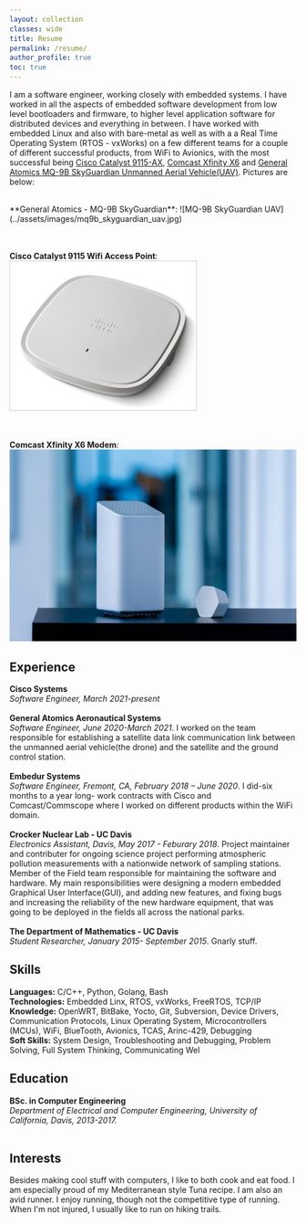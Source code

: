 ```yaml
---
layout: collection
classes: wide
title: Resume
permalink: /resume/
author_profile: true
toc: true
---
```


I am a software engineer, working closely with embedded systems. I have worked in all the aspects of embedded software development from low level bootloaders and firmware, to higher level application software for distributed devices and everything in between. I have worked with embedded Linux and also with bare-metal as well as with a a Real Time Operating System (RTOS - vxWorks) on a few different teams for a couple of different successful products, from WiFi to Avionics, with the most successful being [Cisco Catalyst
9115-AX](https://www.cisco.com/c/en/us/products/collateral/wireless/catalyst-9100ax-access-points/datasheet-c78-741988.html), [Comcast Xfinity X6](https://corporate.comcast.com/press/releases/comcast-launches-internet-device-multi-gigabit-speeds-wifi-6) and [General Atomics MQ-9B SkyGuardian Unmanned Aerial Vehicle(UAV)](https://www.ga-asi.com/remotely-piloted-aircraft/mq-9b). Pictures are below:

<br/>
**General Atomics - MQ-9B SkyGuardian**:
![MQ-9B SkyGuardian UAV](../assets/images/mq9b_skyguardian_uav.jpg)

<br/> <br/>
**Cisco Catalyst 9115 Wifi Access Point**:
![Cisco 9115 Wifi AP](../assets/images/9115_ap.jpeg)

<br/> <br/>
**Comcast Xfinity X6 Modem**:
![comcast Xfinity X6 Modem](../assets/images/xfinity_x6.webp)


## Experience
**Cisco Systems**<br/>
*Software Engineer, March 2021-present*<br/><br/>
**General Atomics Aeronautical Systems**<br/>
*Software Engineer, June 2020-March 2021*. I worked on the team responsible for establishing a satellite data link communication link between the unmanned aerial vehicle(the drone) and the satellite and the ground control station. <br/><br/> 
**Embedur Systems**<br/>
*Software Engineer, Fremont, CA, February 2018 – June 2020*. I did-six months to a year long- work contracts with Cisco and Comcast/Commscope where I worked on different products within the WiFi domain.<br/><br/>
**Crocker Nuclear Lab - UC Davis**<br/>
*Electronics Assistant, Davis, May 2017 - Feburary 2018*. Project maintainer and contributer for ongoing science project performing atmospheric pollution measurements with a nationwide network of sampling stations. Member of the Field team responsible for maintaining the software and hardware. My main responsibilities were designing a modern embedded Graphical User Interface(GUI), and adding new features, and fixing bugs and increasing the reliability of the new hardware equipment, that was going to be deployed in the fields all
across the national parks.<br/><br/>
**The Department of Mathematics - UC Davis**<br/>
*Student Researcher, January 2015- September 2015*. Gnarly stuff.

## Skills

**Languages:** C/C++, Python, Golang, Bash <br/>
**Technologies:** Embedded Linx, RTOS, vxWorks, FreeRTOS, TCP/IP <br/>
**Knowledge:** OpenWRT, BitBake, Yocto, Git, Subversion, Device Drivers, Communication Protocols, Linux Operating System, Microcontrollers (MCUs), WiFi, BlueTooth, Avionics, TCAS, Arinc-429, Debugging <br/>
**Soft Skills:** System Design, Troubleshooting and Debugging, Problem Solving, Full System Thinking, Communicating Wel


## Education

**BSc. in Computer Engineering**<br/>
*Department of Electrical and Computer Engineering, University of California, Davis, 2013-2017.* <br/><br/>

## Interests
Besides making cool stuff with computers, I like to both cook and eat food. I am especially proud of my Mediterranean style Tuna recipe. I am also an avid runner. I enjoy running, though not the competitive type of running. When I'm not injured, I usually like to run on hiking trails.

